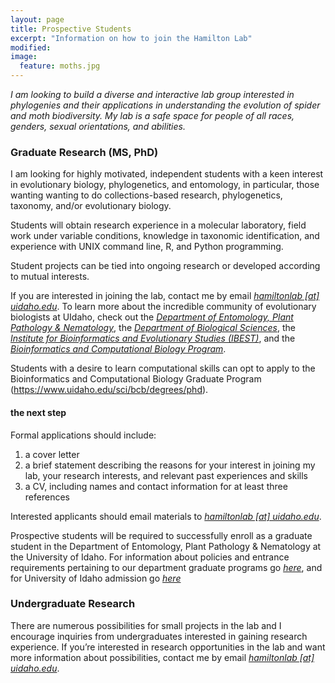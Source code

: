```yaml
---
layout: page
title: Prospective Students
excerpt: "Information on how to join the Hamilton Lab"
modified: 
image:
  feature: moths.jpg
---
```

*I am looking to build a diverse and interactive lab group interested in phylogenies and their applications in understanding the evolution of spider and moth biodiversity.*
*My lab is a safe space for people of all races, genders, sexual orientations, and abilities.*

### Graduate Research (MS, PhD)

I am looking for highly motivated, independent students with a keen interest in evolutionary biology, phylogenetics, and entomology, in particular, those wanting wanting to do collections-based research, phylogenetics, taxonomy, and/or evolutionary biology.

Students will obtain research experience in a molecular laboratory, field work under variable conditions, knowledge in taxonomic identification, and experience with UNIX command line, R, and Python programming.

Student projects can be tied into ongoing research or developed according to mutual interests.

If you are interested in joining the lab, contact me by email [*hamiltonlab [at] uidaho.edu*](mailto:hamiltonlab@uidaho.edu?subject=Prospective%20graduate%20student). To learn more about the incredible community of evolutionary biologists at UIdaho, check out the [*Department of Entomology, Plant Pathology & Nematology*](https://www.uidaho.edu/cals/entomology-plant-pathology-and-nematology), the [*Department of Biological Sciences*](http://www.uidaho.edu/sci/biology), the [*Institute for Bioinformatics and Evolutionary Studies (IBEST)*](http://www.uidaho.edu/research/ibest), and the [*Bioinformatics and Computational Biology Program*](http://www.uidaho.edu/cogs/bcb). 

Students with a desire to learn computational skills can opt to apply to the Bioinformatics and Computational Biology Graduate Program (https://www.uidaho.edu/sci/bcb/degrees/phd).

#### the next step

Formal applications should include:

1. a cover letter
2. a brief statement describing the reasons for your interest in joining my lab, your research interests, and relevant past experiences and skills
3. a CV, including names and contact information for at least three references

Interested applicants should email materials to [*hamiltonlab [at] uidaho.edu*](mailto:hamiltonlab@uidaho.edu?subject=Prospective%20graduate%20student).

Prospective students will be required to successfully enroll as a graduate student in the Department of Entomology, Plant Pathology & Nematology at the University of Idaho. For information about policies and entrance requirements pertaining to our department graduate programs go [*here*](https://www.uidaho.edu/admissions/graduate/graduate-programs/entomology), and for University of Idaho admission go [*here*](http://www.uidaho.edu/graduateadmissions) 

### Undergraduate Research

There are numerous possibilities for small projects in the lab and I encourage inquiries from undergraduates interested in gaining research experience. If you’re interested in research opportunities in the lab and want more information about possibilities, contact me by email [*hamiltonlab [at] uidaho.edu*](mailto:hamiltonlab@uidaho.edu?subject=Undergraduate%20research). 
